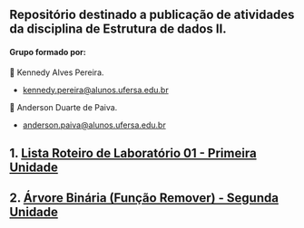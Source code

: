 ## **Repositório destinado a publicação de atividades da disciplina de Estrutura de dados II.**

#### Grupo formado por:


:small_blue_diamond: Kennedy Alves Pereira.
- <kennedy.pereira@alunos.ufersa.edu.br> 

:small_blue_diamond: Anderson Duarte de Paiva.
- <anderson.paiva@alunos.ufersa.edu.br>

## 1. [Lista Roteiro de Laboratório 01 - Primeira Unidade](https://github.com/kennedyAlvess/Estrutura-de-dados-II/tree/main/Roteiro%20do%20Laboratório%2001)

## 2. [Árvore Binária (Função Remover) - Segunda Unidade](https://github.com/kennedyAlvess/Estrutura-de-dados-II/blob/main/Árvore%20Binária/binarytree.c)


